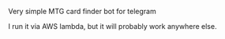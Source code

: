Very simple MTG card finder bot for telegram

I run it via AWS lambda, but it will probably work anywhere else.
